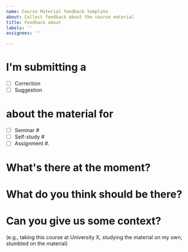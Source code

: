 ```yaml
---
name: Course Material feedback template
about: Collect feedback about the course material
title: Feedback about
labels: ''
assignees: ''

---
```


# I'm submitting a
 - [ ] Correction
 - [ ] Suggestion

# about the material for
 - [ ] Seminar #
 - [ ] Self-study #
 - [ ] Assignment #.

# What's there at the moment?

# What do you think should be there?

# Can you give us some context?
(e.g., taking this course at University X, studying the material on my own, stumbled on the material)
